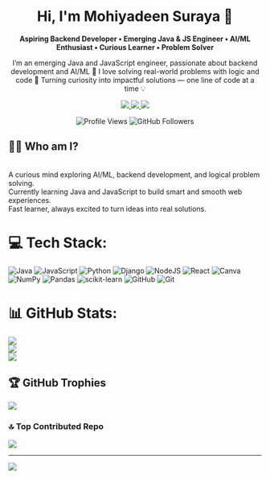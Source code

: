 <h1 align="center">Hi, I'm Mohiyadeen Suraya 👋</h1>

<p align="center">
  <b>Aspiring Backend Developer • Emerging Java & JS Engineer • AI/ML Enthusiast
• Curious Learner • Problem Solver</b>  
</p>

<p align="center">
I’m an emerging Java and JavaScript engineer, passionate about backend development and AI/ML 🤖
I love solving real-world problems with logic and code 🧠
Turning curiosity into impactful solutions — one line of code at a time 💡
</p>

<p align="center">
  <a href="https://linkedin.com/in/mohiyadeensuraya05">
    <img src="https://img.shields.io/badge/LinkedIn-%230077B5.svg?style=for-the-badge&logo=linkedin&logoColor=white"/>
  </a>
  <a href="mailto:mohidn.suraya2005@gmail.com">
    <img src="https://img.shields.io/badge/Email-D14836?style=for-the-badge&logo=gmail&logoColor=white"/>
  </a>
  <a href="https://github.com/Suraya2005">
    <img src="https://img.shields.io/badge/GitHub-100000.svg?style=for-the-badge&logo=github&logoColor=white"/>
  </a>
</p>

<p align="center">
  <img src="https://komarev.com/ghpvc/?username=Suraya2005&style=for-the-badge" alt="Profile Views"/>
  <img src="https://img.shields.io/github/followers/Suraya2005?label=Followers&style=for-the-badge" alt="GitHub Followers"/>
</p>



<h2>👩‍💻 <strong>Who am I?</strong></h2>
<br>
A curious mind exploring AI/ML, backend development, and logical problem solving.<br>
Currently learning Java and JavaScript to build smart and smooth web experiences.<br>
Fast learner, always excited to turn ideas into real solutions.


# 💻 Tech Stack:
![Java](https://img.shields.io/badge/java-%23ED8B00.svg?style=for-the-badge&logo=openjdk&logoColor=white) ![JavaScript](https://img.shields.io/badge/javascript-%23323330.svg?style=for-the-badge&logo=javascript&logoColor=%23F7DF1E) ![Python](https://img.shields.io/badge/python-3670A0?style=for-the-badge&logo=python&logoColor=ffdd54) ![Django](https://img.shields.io/badge/django-%23092E20.svg?style=for-the-badge&logo=django&logoColor=white) ![NodeJS](https://img.shields.io/badge/node.js-6DA55F?style=for-the-badge&logo=node.js&logoColor=white) ![React](https://img.shields.io/badge/react-%2320232a.svg?style=for-the-badge&logo=react&logoColor=%2361DAFB) ![Canva](https://img.shields.io/badge/Canva-%2300C4CC.svg?style=for-the-badge&logo=Canva&logoColor=white) ![NumPy](https://img.shields.io/badge/numpy-%23013243.svg?style=for-the-badge&logo=numpy&logoColor=white) ![Pandas](https://img.shields.io/badge/pandas-%23150458.svg?style=for-the-badge&logo=pandas&logoColor=white) ![scikit-learn](https://img.shields.io/badge/scikit--learn-%23F7931E.svg?style=for-the-badge&logo=scikit-learn&logoColor=white) ![GitHub](https://img.shields.io/badge/github-%23121011.svg?style=for-the-badge&logo=github&logoColor=white) ![Git](https://img.shields.io/badge/git-%23F05033.svg?style=for-the-badge&logo=git&logoColor=white)
# 📊 GitHub Stats:
![](https://github-readme-stats.vercel.app/api?username=Suraya2005&theme=shades-of-purple&hide_border=false&include_all_commits=true&count_private=true)<br/>
![](https://nirzak-streak-stats.vercel.app/?user=Suraya2005&theme=shades-of-purple&hide_border=false)<br/>
![](https://github-readme-stats.vercel.app/api/top-langs/?username=Suraya2005&theme=shades-of-purple&hide_border=false&include_all_commits=true&count_private=true&layout=compact)

## 🏆 GitHub Trophies
![](https://github-profile-trophy.vercel.app/?username=Suraya2005&theme=radical&no-frame=false&no-bg=false&margin-w=4)

### 🔝 Top Contributed Repo
![](https://github-contributor-stats.vercel.app/api?username=Suraya2005&limit=5&theme=midnight-purple&combine_all_yearly_contributions=true)

---
[![](https://visitcount.itsvg.in/api?id=Suraya2005&icon=2&color=10)](https://visitcount.itsvg.in)

<!-- Proudly created with GPRM ( https://gprm.itsvg.in ) -->
